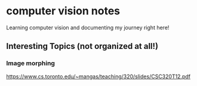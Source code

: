 # computer vision notes
Learning computer vision and documenting my journey right here!

## Interesting Topics (not organized at all!)
### Image morphing 
https://www.cs.toronto.edu/~mangas/teaching/320/slides/CSC320T12.pdf
